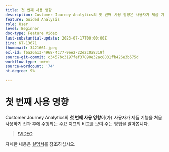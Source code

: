 ```yaml
---
title: 첫 번째 사용 영향
description: Customer Journey Analytics의 첫 번째 사용 영향은 사용자가 제품 기능을 처음 사용하기 전과 후에 수행되는 주요 지표의 비교를 보여 주는 방법에 대해 알아봅니다.
feature: Guided Analysis
role: User
level: Beginner
doc-type: Feature Video
last-substantial-update: 2023-07-17T00:00:00Z
jira: KT-13671
thumbnail: 3421661.jpeg
exl-id: f6a26a13-4968-4c77-9ee2-22e2c0a8319f
source-git-commit: c3457bc3197fef37890e32ac8831fb426e3b575d
workflow-type: tm+mt
source-wordcount: '74'
ht-degree: 9%

---
```


# 첫 번째 사용 영향

Customer Journey Analytics의 **첫 번째 사용 영향**&#x200B;이(가) 사용자가 제품 기능을 처음 사용하기 전과 후에 수행되는 주요 지표의 비교를 보여 주는 방법을 알아봅니다.

>[!VIDEO](https://video.tv.adobe.com/v/3423499/?learn=on&captions=kor)

자세한 내용은 [설명서](https://experienceleague.adobe.com/docs/analytics-platform/using/guided-analysis/impact/first-use.html?lang=ko)를 참조하십시오.
